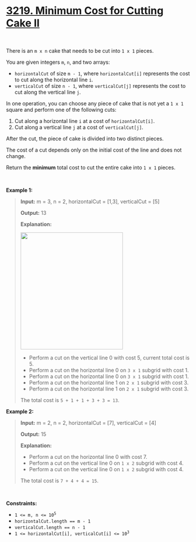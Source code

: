 # <a class="no-underline hover:text-blue-s dark:hover:text-dark-blue-s truncate cursor-text whitespace-normal hover:!text-[inherit]" href="https://leetcode.com/problems/minimum-cost-for-cutting-cake-ii/" target="_blank">3219. Minimum Cost for Cutting Cake II</a>

<p>&nbsp;</p><p>There is an <code>m x n</code> cake that needs to be cut into <code>1 x 1</code> pieces.</p>

<p>You are given integers <code>m</code>, <code>n</code>, and two arrays:</p>

<ul>
	<li><code>horizontalCut</code> of size <code>m - 1</code>, where <code>horizontalCut[i]</code> represents the cost to cut along the horizontal line <code>i</code>.</li>
	<li><code>verticalCut</code> of size <code>n - 1</code>, where <code>verticalCut[j]</code> represents the cost to cut along the vertical line <code>j</code>.</li>
</ul>

<p>In one operation, you can choose any piece of cake that is not yet a <code>1 x 1</code> square and perform one of the following cuts:</p>

<ol>
	<li>Cut along a horizontal line <code>i</code> at a cost of <code>horizontalCut[i]</code>.</li>
	<li>Cut along a vertical line <code>j</code> at a cost of <code>verticalCut[j]</code>.</li>
</ol>

<p>After the cut, the piece of cake is divided into two distinct pieces.</p>

<p>The cost of a cut depends only on the initial cost of the line and does not change.</p>

<p>Return the <strong>minimum</strong> total cost to cut the entire cake into <code>1 x 1</code> pieces.</p>

<p>&nbsp;</p>
<p><strong class="example">Example 1:</strong></p>

> <strong>Input:</strong> <span class="example-io">m = 3, n = 2, horizontalCut = [1,3], verticalCut = [5]</span>
> 
> <strong>Output:</strong> <span class="example-io">13</span>
> 
> <strong>Explanation:</strong>
> 
> <img alt="" src="https://assets.leetcode.com/uploads/2024/06/04/ezgifcom-animated-gif-maker-1.gif" style="width: 280px; height: 320px;">
> 
> <ul>
> 	<li>Perform a cut on the vertical line 0 with cost 5, current total cost is 5.</li>
> 	<li>Perform a cut on the horizontal line 0 on <code>3 x 1</code> subgrid with cost 1.</li>
> 	<li>Perform a cut on the horizontal line 0 on <code>3 x 1</code> subgrid with cost 1.</li>
> 	<li>Perform a cut on the horizontal line 1 on <code>2 x 1</code> subgrid with cost 3.</li>
> 	<li>Perform a cut on the horizontal line 1 on <code>2 x 1</code> subgrid with cost 3.</li>
> </ul>
> 
> The total cost is <code>5 + 1 + 1 + 3 + 3 = 13</code>.

<p><strong class="example">Example 2:</strong></p>

> <strong>Input:</strong> <span class="example-io">m = 2, n = 2, horizontalCut = [7], verticalCut = [4]</span>
> 
> <strong>Output:</strong> <span class="example-io">15</span>
> 
> <strong>Explanation:</strong>
> 
> <ul>
> 	<li>Perform a cut on the horizontal line 0 with cost 7.</li>
> 	<li>Perform a cut on the vertical line 0 on <code>1 x 2</code> subgrid with cost 4.</li>
> 	<li>Perform a cut on the vertical line 0 on <code>1 x 2</code> subgrid with cost 4.</li>
> </ul>
> 
> The total cost is <code>7 + 4 + 4 = 15</code>.

<p>&nbsp;</p>
<p><strong>Constraints:</strong></p>

<ul>
	<li><code>1 &lt;= m, n &lt;= 10<sup>5</sup></code></li>
	<li><code>horizontalCut.length == m - 1</code></li>
	<li><code>verticalCut.length == n - 1</code></li>
	<li><code>1 &lt;= horizontalCut[i], verticalCut[i] &lt;= 10<sup>3</sup></code></li>
</ul>
